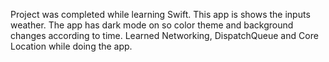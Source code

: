 Project was completed while learning Swift. This app is shows the inputs weather. The app has dark mode on so color theme and background changes according to time. Learned Networking, DispatchQueue and Core Location while doing the app. 
